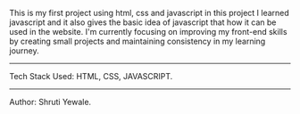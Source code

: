 This is my first project using html, css and javascript in this project I learned javascript and it also gives the basic idea of javascript that how it can be used in the website.
I'm currently focusing on improving my front-end skills by creating small projects and maintaining consistency in my learning journey.
<hr>
Tech Stack Used: HTML, CSS, JAVASCRIPT.
<hr>
Author: 
Shruti Yewale.



